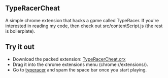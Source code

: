 ## TypeRacerCheat

A simple chrome extension that hacks a game called TypeRacer. If you're interested in reading my code, then check out src/contentScript.js (the rest is boilerplate).

## Try it out

- Download the packed extension: [TypeRacerCheat.crx](https://github.com/Davidster/TypeRacerCheat/blob/master/bin/TypeRacerCheat.crx?raw=true)
- Drag it into the chrome extensions menu (chrome://extensions/).
- Go to [typeracer](http://play.typeracer.com/) and spam the space bar once you start playing.
